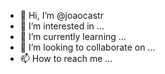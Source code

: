 - 👋 Hi, I’m @joaocastr
- 👀 I’m interested in ...
- 🌱 I’m currently learning ...
- 💞️ I’m looking to collaborate on ...
- 📫 How to reach me ...

<!---
joaocastr/joaocastr is a ✨ special ✨ repository because its `README.md` (this file) appears on your GitHub profile.
You can click the Preview link to take a look at your changes.
--->
